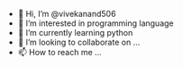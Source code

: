 - 👋 Hi, I’m @vivekanand506
- 👀 I’m interested in programming language
- 🌱 I’m currently learning python
- 💞️ I’m looking to collaborate on ...
- 📫 How to reach me ...

<!---
vivekanand506/vivekanand506 is a ✨ special ✨ repository because its `README.md` (this file) appears on your GitHub profile.
You can click the Preview link to take a look at your changes.
--->
